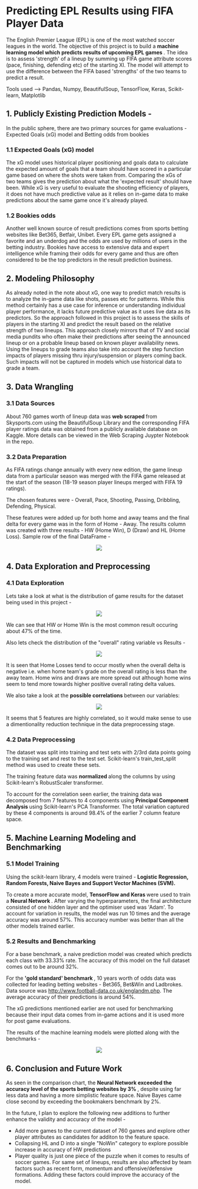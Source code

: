 # Predicting EPL Results using FIFA Player Data
The English Premier League (EPL) is one of the most watched soccer leagues in the world. The objective of this project is to build a <b> machine learning model which predicts results of upcoming EPL games </b>. The idea is to assess 'strength' of a lineup by summing up FIFA game attribute scores (pace, finishing, defending etc) of the starting XI. The model will attempt to use the difference between the FIFA based 'strengths' of the two teams to predict a result. 

Tools used --> Pandas, Numpy, BeautifulSoup, TensorFlow, Keras, Scikit-learn, Matplotlib

## 1. Publicly Existing Prediction Models -
In the public sphere, there are two primary sources for game evaluations - Expected Goals (xG) model and Betting odds from bookies

### 1.1 Expected Goals (xG) model
The xG model uses historical player positioning and goals data to calculate the expected amount of goals that a team should have scored in a particular game based on where the shots were taken from. Comparing the xGs of two teams gives the prediction about what the 'expected result' should have been. While xG is very useful to evaluate the shooting efficiency of players, it does not have much predictive value as it relies on in-game data to make predictions about the same game once it's already played. 

### 1.2 Bookies odds 
Another well known source of result predictions comes from sports betting websites like Bet365, Betfair, Unibet. Every EPL game gets assigned a favorite and an underdog and the odds are used by millions of users in the betting industry. Bookies have access to extensive data and expert intelligence while framing their odds for every game and thus are often considered to be the top predictors in the result prediction business. 

## 2. Modeling Philosophy 
As already noted in the note about xG, one way to predict match results is to analyze the in-game data like shots, passes etc for patterns. While this method certainly has a use case for inference or understanding individual player performance, it lacks future predictive value as it uses live data as its predictors. So the approach followed in this project is to assess the skills of players in the starting XI and predict the result based on the relative strength of two lineups. This approach closely mirrors that of TV and social media pundits who often make their predictions after seeing the announced lineup or on a probable lineup based on known player availability news. Using the lineups to grade teams also take into account the step function impacts of players missing thru injury/suspension or players coming back. Such impacts will not be captured in models which use historical data to grade a team. 

## 3. Data Wrangling 
### 3.1 Data Sources
About 760 games worth of lineup data was <b> web scraped </b> from Skysports.com using the BeautifulSoup Library and the corresponding FIFA player ratings data was obtained from a publicly available database on Kaggle. More details can be viewed in the Web Scraping Juypter Notebook in the repo. 

### 3.2 Data Preparation 
As FIFA ratings change annually with every new edition, the game lineup data from a particular season was merged with the FIFA game released at the start of the season (18-19 season player lineups merged with FIFA 19 ratings). 

The chosen features were - Overall, Pace, Shooting, Passing, Dribbling, Defending, Physical. 

These features were added up for both home and away teams and the final delta for every game was in the form of Home - Away. 
The results column was created with three results - HW (Home Win), D (Draw) and HL (Home Loss).  Sample row of the final DataFrame -

<p align="center">
  <img src="images/SampleDFrow.PNG">
</p>

## 4. Data Exploration and Preprocessing

### 4.1 Data Exploration 
Lets take a look at what is the distribution of game results for the dataset being used in this project - 

<p align="center">
  <img src="images/GameResultsDistribution.PNG">
</p>

We can see that HW or Home Win is the most common result occuring about 47% of the time.

Also lets check the distribution of the "overall" rating variable vs Results - 

<p align="center">
  <img src="images/BoxplotResultsForOverall.PNG">
</p>

It is seen that Home Losses tend to occur mostly when the overall delta is negative i.e. when home team's grade on the overall rating is less than the away team. Home wins and draws are more spread out although home wins seem to tend more towards higher positive overall rating delta values. 

We also take a look at the <b> possible correlations </b> between our variables:

<p align="center">
  <img src="images/Heatmap.PNG">
</p>

It seems that 5 features are highly correlated, so it would make sense to use a dimentionality reduction technique in the data preprocessing stage.

### 4.2 Data Preprocessing

The dataset was split into training and test sets with 2/3rd data points going to the training set and rest to the test set. Scikit-learn's train_test_split method was used to create these sets. 

The training feature data was <b> normalized </b> along the columns by using Scikit-learn's RobustScaler transformer. 

To account for the correlation seen earlier, the training data was decomposed from 7 features to 4 components using <b> Principal Component Analysis </b> using Scikit-learn's PCA Transformer. The total variation captured by these 4 components is around 98.4% of the earlier 7 column feature space.  

## 5. Machine Learning Modeling and Benchmarking 

### 5.1 Model Training

Using the scikit-learn library, 4 models were trained - <b> Logistic Regression, Random Forests, Naive Bayes and Support Vector Machines (SVM).</b>

To create a more accurate model, <b> TensorFlow and Keras </b> were used to train a <b> Neural Network </b>. After varying the hyperparameters, the final architecture consisted of one hidden layer and the optimiser used was 'Adam'. To account for variation in results, the model was run 10 times and the average accuracy was around 57%. This accuracy number was better than all the other models trained earlier. 

### 5.2 Results and Benchmarking

For a base benchmark, a naive prediction model was created which predicts each class with 33.33% rate. The accuracy of this model on the full dataset comes out to be around 32%. 

For the <b>'gold standard' benchmark </b>, 10 years worth of odds data was collected for leading betting websites - Bet365, Bet&Win and Ladbrokes. Data source was http://www.football-data.co.uk/englandm.php. The average accuracy of their predictions is around 54%. 

The xG predictions mentioned earlier are not used for benchmarking because their input data comes from in-game actions and it is used more for post game evaluations. 

The results of the machine learning models were plotted along with the benchmarks - 

<p align="center">
  <img src="images/ModelAccuracies.PNG">
</p>

## 6. Conclusion and Future Work

As seen in the comparison chart, the <b> Neural Network exceeded the accuracy level of the sports betting websites  by 3% </b>, despite using far less data and having a more simplistic feature space. Naive Bayes came close second by exceeding the bookmakers benchmark by 2%. 

In the future, I plan to explore the following new additions to further enhance the validity and accuracy of the model - 
* Add more games to the current dataset of 760 games and explore other player attributes as candidates for additon to the feature space.
* Collapsing HL and D into a single "NoWin" category to explore possible increase in accuracy of HW predictions
* Player quality is just one piece of the puzzle when it comes to results of soccer games. For same set of lineups, results are also affected by team factors such as recent form, momentum and offensive/defensive formations. Adding these factors could improve the accuracy of the model. 

